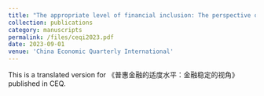 ```yaml
---
title: "The appropriate level of financial inclusion: The perspective of financial stability"
collection: publications
category: manuscripts
permalink: /files/ceqi2023.pdf
date: 2023-09-01
venue: 'China Economic Quarterly International'
---
```


This is a translated version for 《普惠金融的适度水平：金融稳定的视角》 published in CEQ.

